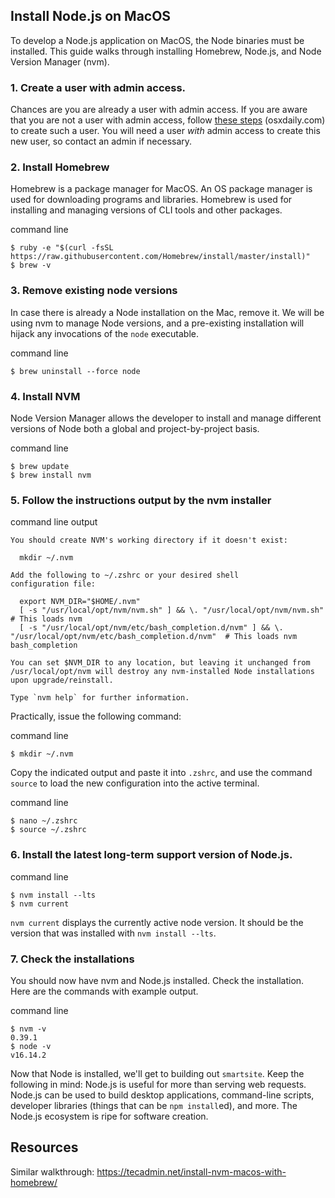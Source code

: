 ## Install Node.js on MacOS

To develop a Node.js application on MacOS, the Node binaries must be installed. This guide walks through installing Homebrew, Node.js, and Node Version Manager (nvm).

### 1. Create a user with admin access.
Chances are you are already a user with admin access. If you are aware that you are not a user with admin access, follow [these steps](https://osxdaily.com/2017/07/17/how-create-new-admin-account-mac/) (osxdaily.com) to create such a user. You will need a user *with* admin access to create this new user, so contact an admin if necessary.

### 2. Install Homebrew
Homebrew is a package manager for MacOS. An OS package manager is used for downloading programs and libraries. Homebrew is used for installing and managing versions of CLI tools and other packages.

<div class="filename">command line</div>

```
$ ruby -e "$(curl -fsSL https://raw.githubusercontent.com/Homebrew/install/master/install)"
$ brew -v
```

### 3. Remove existing node versions
In case there is already a Node installation on the Mac, remove it. We will be using nvm to manage Node versions, and a pre-existing installation will hijack any invocations of the `node` executable.

<div class="filename">command line</div>

```
$ brew uninstall --force node
```

### 4. Install NVM
Node Version Manager allows the developer to install and manage different versions of Node both a global and project-by-project basis.

<div class="filename">command line</div>

```
$ brew update
$ brew install nvm
```

### 5. Follow the instructions output by the nvm installer
<div class="filename">command line output</div>

```
You should create NVM's working directory if it doesn't exist:

  mkdir ~/.nvm

Add the following to ~/.zshrc or your desired shell
configuration file:

  export NVM_DIR="$HOME/.nvm"
  [ -s "/usr/local/opt/nvm/nvm.sh" ] && \. "/usr/local/opt/nvm/nvm.sh"  # This loads nvm
  [ -s "/usr/local/opt/nvm/etc/bash_completion.d/nvm" ] && \. "/usr/local/opt/nvm/etc/bash_completion.d/nvm"  # This loads nvm bash_completion

You can set $NVM_DIR to any location, but leaving it unchanged from
/usr/local/opt/nvm will destroy any nvm-installed Node installations
upon upgrade/reinstall.

Type `nvm help` for further information.
```

Practically, issue the following command:

<div class="filename">command line</div>

```
$ mkdir ~/.nvm
```

Copy the indicated output and paste it into `.zshrc`, and use the command `source` to load the new configuration into the active terminal.

<div class="filename">command line</div>

```
$ nano ~/.zshrc
$ source ~/.zshrc
```

### 6. Install the latest long-term support version of Node.js.
<div class="filename">command line</div>

```
$ nvm install --lts
$ nvm current
```

`nvm current` displays the currently active node version. It should be the version that was installed with `nvm install --lts`.

### 7. Check the installations
You should now have nvm and Node.js installed. Check the installation. Here are the commands with example output.

<div class="filename">command line</div>

```
$ nvm -v
0.39.1
$ node -v
v16.14.2
```

Now that Node is installed, we'll get to building out `smartsite`. Keep the following in mind: Node.js is useful for more than serving web requests. Node.js can be used to build desktop applications, command-line scripts, developer libraries (things that can be `npm install`ed), and more. The Node.js ecosystem is ripe for software creation.

## Resources

Similar walkthrough: https://tecadmin.net/install-nvm-macos-with-homebrew/